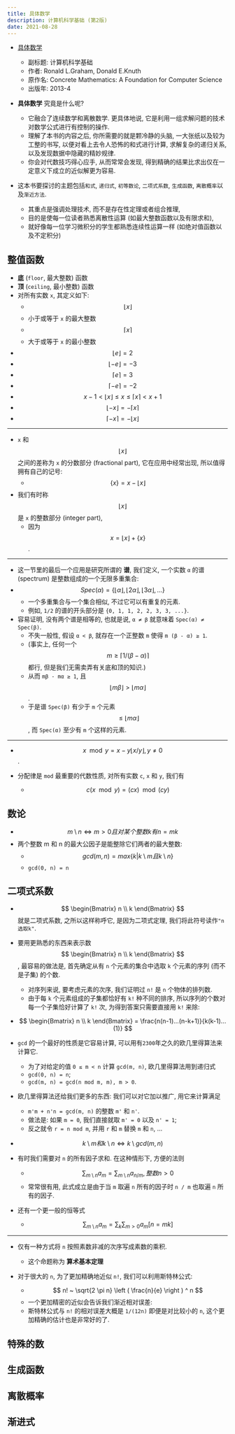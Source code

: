 ```yaml
---
title: 具体数学
description: 计算机科学基础 (第2版)
date: 2021-08-28
---
```


- [具体数学](https://book.douban.com/subject/21323941/)
  - 副标题: 计算机科学基础
  - 作者: Ronald L.Graham, Donald E.Knuth
  - 原作名: Concrete Mathematics: A Foundation for Computer Science
  - 出版年: 2013-4

- __具体数学__ 究竟是什么呢?
  - 它融合了连续数学和离散数学. 更具体地说,
    它是利用一组求解问题的技术对数学公式进行有控制的操作.
  - 理解了本书的内容之后, 你所需要的就是颗冷静的头脑,
    一大张纸以及较为工整的书写, 以便对看上去令人恐怖的和式进行计算,
    求解复杂的递归关系, 以及发现数据中隐藏的精妙规律.
  - 你会对代数技巧得心应手, 从而常常会发现,
    得到精确的结果比求出仅在一定意义下成立的近似解更为容易.
- 这本书要探讨的主题包括`和式`, `递归式`, `初等数论`, `二项式系数`,
  `生成函数`, `离散概率`以及`渐近方法`.
  - 其重点是强调处理技术, 而不是存在性定理或者组合推理,
  - 目的是使每一位读者熟悉离散性运算 (如最大整数函数以及有限求和),
  - 就好像每一位学习微积分的学生都熟悉连续性运算一样 (如绝对值函数以及不定积分)

## 整值函数

- __底__ (`floor`, 最大整数) 函数
- __顶__ (`ceiling`, 最小整数) 函数
- 对所有实数 `x`, 其定义如下:
  - $$ \lfloor x \rfloor $$
  - 小于或等于 `x` 的最大整数
  - $$ \lceil x \rceil $$
  - 大于或等于 `x` 的最小整数
- $$ \lfloor e \rfloor = 2 $$
- $$ \lfloor -e \rfloor = -3 $$
- $$ \lceil e \rceil = 3 $$
- $$ \lceil -e \rceil = -2 $$
- $$ x - 1 < \lfloor x \rfloor \le x \le \lceil x \rceil < x + 1 $$
- $$ \lfloor -x \rfloor = - \lceil x \rceil $$
- $$ \lceil -x \rceil = - \lfloor x \rfloor $$

---

- `x` 和
  $$ \lfloor x \rfloor $$
  之间的差称为 `x` 的分数部分 (fractional part),
  它在应用中经常出现, 所以值得拥有自己的记号:
  - $$ \{ x \} = x - \lfloor x \rfloor $$
- 我们有时称
  $$ \lfloor x \rfloor $$
  是 `x` 的整数部分 (integer part),
  - 因为
    $$ x = \lfloor x \rfloor + \{ x \} $$.

---

- 这一节里的最后一个应用是研究所谓的 __谱__, 我们定义,
  一个实数 `α` 的谱 (spectrum) 是整数组成的一个无限多重集合:
- $$ Spec(α) = \{ \lfloor α \rfloor, \lfloor 2α \rfloor, \lfloor 3α \rfloor, ... \} $$
  - 一个多重集合与一个集合相似, 不过它可以有重复的元素.
  - 例如, `1/2` 的谱的开头部分是 `{0, 1, 1, 2, 2, 3, 3, ...}`.
- 容易证明, 没有两个谱是相等的, 也就是说, `α ≠ β`
  就意味着 `Spec(α) ≠ Spec(β)`.
  - 不失一般性, 假设 `α < β`, 就存在一个正整数 `m`
    使得 `m (β - α) ≥ 1`.
  - (事实上, 任何一个
    $$ m \ge \lceil 1 / (β - α) \rceil $$
    都行, 但是我们无需卖弄有关底和顶的知识.)
  - 从而 `mβ - mα ≥ 1`, 且
    $$ \lfloor mβ \rfloor > \lfloor mα \rfloor $$.
  - 于是谱 `Spec(β)` 有少于 `m` 个元素
    $$ ≤ \lfloor mα \rfloor $$,
    而 `Spec(α)` 至少有 `m` 个这样的元素.

---

- $$ x \mod y = x - y \lfloor x / y \rfloor, y \ne 0 $$.

- 分配律是 `mod` 最重要的代数性质, 对所有实数 `c`, `x` 和 `y`, 我们有
  - $$ c(x \mod y) = (cx) \mod (cy) $$

## 数论

- $$ m \setminus n \Leftrightarrow m > 0 且对某个整数 k 有 n = mk $$
- 两个整数 m 和 n 的最大公因子是能整除它们两者的最大整数:
  - $$ gcd(m, n) = max \{ k | k \setminus m 且 k \setminus n \} $$
  - `gcd(0, n) = n`

## 二项式系数

- $$ \begin{Bmatrix} n \\ k \end{Bmatrix} $$
  就是二项式系数, 之所以这样称呼它, 是因为二项式定理,
  我们将此符号读作`"n选取k"`.
- 要用更熟悉的东西来表示数
  $$ \begin{Bmatrix} n \\ k \end{Bmatrix} $$,
  最容易的做法是, 首先确定从有 `n` 个元素的集合中选取 `k`
  个元素的序列 (而不是子集) 的个数.
  - 对序列来说, 要考虑元素的次序, 我们证明过 `n!` 是 `n` 个物体的排列数.
  - 由于每 `k` 个元素组成的子集都恰好有 `k!` 种不同的排序,
    所以序列的个数对每一个子集恰好计算了 `k!` 次,
    为得到答案只需要直接用 `k!` 来除:
- $$ \begin{Bmatrix} n \\ k \end{Bmatrix} = \frac{n(n-1)...(n-k+1)}{k(k-1)...(1)} $$

- `gcd` 的一个最好的性质是它容易计算, 可以用有`2300`年之久的欧几里得算法来计算它.
  - 为了对给定的值 `0 ≤ m < n` 计算 `gcd(m, n)`,
    欧几里得算法用到递归式
  - `gcd(0, n) = n`;
  - `gcd(m, n) = gcd(n mod m, m), m > 0`.
- 欧几里得算法还给我们更多的东西: 我们可以对它加以推广, 用它来计算满足
  - `m'm + n'n = gcd(m, n)`
    的整数 `m'` 和 `n'`.
  - 做法是: 如果 `m = 0`, 我们直接就取 `m' = 0` 以及 `n' = 1`;
  - 反之就令 `r = n mod m`, 并用 `r` 和 `m` 替换 `m` 和 `n`, ...

- $$ k \setminus m 和 k \setminus n \Leftrightarrow k \setminus gcd(m, n) $$

- 有时我们需要对 `n` 的所有因子求和. 在这种情形下, 方便的法则
  - $$ \sum_{m \setminus n} a_m = \sum_{m \setminus n} a_{n / m} , 整数 n > 0 $$
  - 常常很有用, 此式成立是由于当 `m` 取遍 `n` 所有的因子时
    `n / m` 也取遍 `n` 所有的因子.
- 还有一个更一般的恒等式
  - $$ \sum_{m \setminus n} a_m = \sum_{k} \sum_{m > 0} a_m[n = mk] $$

---

- 仅有一种方式将 `n` 按照素数非减的次序写成素数的乘积.
  - 这个命题称为 __算术基本定理__

- 对于很大的 `n`, 为了更加精确地近似 `n!`,
  我们可以利用斯特林公式:
  - $$ n! ~ \sqrt{2 \pi n} \left ( \frac{n}{e} \right ) ^ n $$
  - 一个更加精密的近似会告诉我们渐近相对误差:
  - 斯特林公式与 `n!` 的相对误差大概是 `1/(12n)`
    即便是对比较小的 `n`, 这个更加精确的估计也是非常好的了.

## 特殊的数

## 生成函数

## 离散概率

## 渐进式
